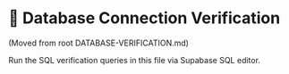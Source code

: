 # 🔎 Database Connection Verification

(Moved from root DATABASE-VERIFICATION.md)

Run the SQL verification queries in this file via Supabase SQL editor.
